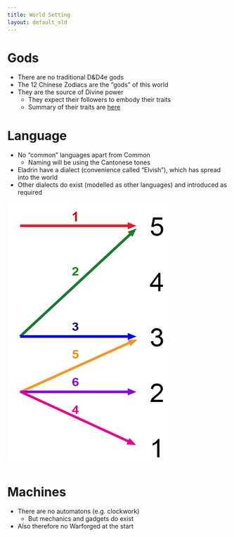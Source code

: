 ```yaml
---
title: World Setting
layout: default_old
---
```


# Gods

- There are no traditional D&D4e gods
- The 12 Chinese Zodiacs are the “gods” of this world
- They are the source of Divine power
	- They expect their followers to embody their traits
	- Summary of their traits are [here](https://www.buildingbeautifulsouls.com/zodiac-signs/chinese-zodiac-signs-meanings/)

# Language

- No “common” languages apart from Common
	- Naming will be using the Cantonese tones
- Eladrin have a dialect (convenience called “Elvish”), which has spread into the world
- Other dialects do exist (modelled as other languages) and introduced as required

![Cantonese Tones](CantoneseTones.png)

# Machines

- There are no automatons (e.g. clockwork)
	- But mechanics and gadgets do exist
- Also therefore no Warforged at the start
